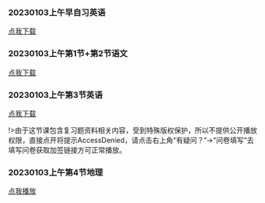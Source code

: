 ### 20230103上午早自习英语

[点我下载](https://wangke-yeenjie.oss-cn-hangzhou.aliyuncs.com/20230103/20230103%E4%B8%8A%E5%8D%88%E6%97%A9%E8%87%AA%E4%B9%A0%E8%8B%B1%E8%AF%AD.mp4)

### 20230103上午第1节+第2节语文

[点我下载](https://wangke-yeenjie.oss-cn-hangzhou.aliyuncs.com/20230103/20230103%E4%B8%8A%E5%8D%88%E7%AC%AC1%E8%8A%82%2B%E7%AC%AC2%E8%8A%82%E8%AF%AD%E6%96%87.mp4)

### 20230103上午第3节英语

[点我下载](https://wangke-yeenjie.oss-cn-hangzhou.aliyuncs.com/20230103/20230103%E4%B8%8A%E5%8D%88%E7%AC%AC3%E8%8A%82%E8%8B%B1%E8%AF%AD.mp4)

!>由于这节课包含复习题资料相关内容，受到特殊版权保护，所以不提供公开播放权限，直接点开将提示AccessDenied，请点击右上角“有疑问？”→“问卷填写”去填写问卷获取加签链接方可正常播放。

### 20230103上午第4节地理

[点我播放](https://wangke-yeenjie.oss-cn-hangzhou.aliyuncs.com/20230103/20230103%E4%B8%8A%E5%8D%88%E7%AC%AC4%E8%8A%82%E5%9C%B0%E7%90%86.mp4)